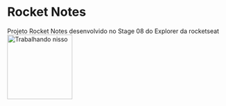 # Rocket Notes
Projeto Rocket Notes desenvolvido no Stage 08 do Explorer da rocketseat <br>
<img height="150em" src="https://media.giphy.com/media/aZfCwyj5FdxfvOXCjw/giphy.gif" alt="Trabalhando nisso" />
